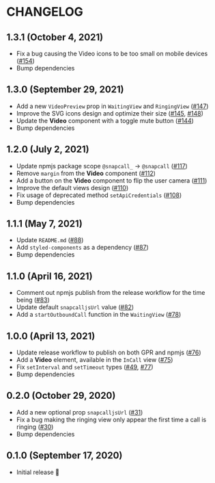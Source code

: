 # CHANGELOG

## 1.3.1 (October 4, 2021)

- Fix a bug causing the Video icons to be too small on mobile devices ([#154](https://github.com/snapcall/agent-app-react/pull/154))
- Bump dependencies

## 1.3.0 (September 29, 2021)

- Add a new `VideoPreview` prop in `WaitingView` and `RingingView` ([#147](https://github.com/snapcall/agent-app-react/pull/147))
- Improve the SVG icons design and optimize their size ([#145](https://github.com/snapcall/agent-app-react/pull/145), [#148](https://github.com/snapcall/agent-app-react/pull/148))
- Update the **Video** component with a toggle mute button ([#144](https://github.com/snapcall/agent-app-react/pull/144))
- Bump dependencies

## 1.2.0 (July 2, 2021)

- Update npmjs package scope `@snapcall_` -> `@snapcall` ([#117](https://github.com/snapcall/agent-app-react/pull/117))
- Remove `margin` from the **Video** component ([#112](https://github.com/snapcall/agent-app-react/pull/112))
- Add a button on the **Video** component to flip the user camera ([#111](https://github.com/snapcall/agent-app-react/pull/111))
- Improve the default views design ([#110](https://github.com/snapcall/agent-app-react/pull/110))
- Fix usage of deprecated method `setApiCredentials` ([#108](https://github.com/snapcall/agent-app-react/pull/108))
- Bump dependencies

## 1.1.1 (May 7, 2021)

- Update `README.md` ([#88](https://github.com/snapcall/agent-app-react/pull/88))
- Add `styled-components` as a dependency ([#87](https://github.com/snapcall/agent-app-react/pull/87))
- Bump dependencies

## 1.1.0 (April 16, 2021)

- Comment out npmjs publish from the release workflow for the time being ([#83](https://github.com/snapcall/agent-app-react/pull/83))
- Update default `snapcalljsUrl` value ([#82](https://github.com/snapcall/agent-app-react/pull/82))
- Add a `startOutboundCall` function in the `WaitingView` ([#78](https://github.com/snapcall/agent-app-react/pull/78))

## 1.0.0 (April 13, 2021)

- Update release workflow to publish on both GPR and npmjs ([#76](https://github.com/snapcall/agent-app-react/pull/76))
- Add a **Video** element, available in the `InCall` view ([#75](https://github.com/snapcall/agent-app-react/pull/75))
- Fix `setInterval` and `setTimeout` types ([#49](https://github.com/snapcall/agent-app-react/pull/49), [#77](https://github.com/snapcall/agent-app-react/pull/77))
- Bump dependencies

## 0.2.0 (October 29, 2020)

- Add a new optional prop `snapcalljsUrl` ([#31](https://github.com/snapcall/agent-app-react/pull/31))
- Fix a bug making the ringing view only appear the first time a call is ringing ([#30](https://github.com/snapcall/agent-app-react/pull/30))
- Bump dependencies

## 0.1.0 (September 17, 2020)

- Initial release 🎉

